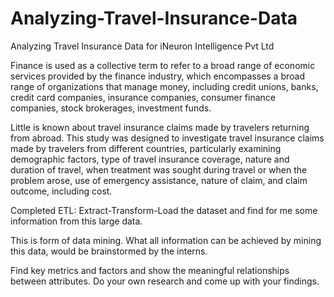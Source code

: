 # Analyzing-Travel-Insurance-Data

Analyzing Travel Insurance Data for iNeuron Intelligence Pvt Ltd 

Finance is used as a collective term to refer to a broad range of economic services provided by
the finance industry, which encompasses a broad range of organizations that manage money,
including credit unions, banks, credit card companies, insurance companies, consumer finance
companies, stock brokerages, investment funds.

Little is known about travel insurance claims made by travelers returning from abroad. This study was designed to investigate travel insurance claims made by travelers from different countries, particularly examining demographic factors, type of travel insurance coverage, nature and duration of travel, when treatment was sought during travel or when the problem arose, use of emergency assistance, nature of claim, and claim outcome, including cost.

Completed ETL: Extract-Transform-Load the dataset and find for me some information from this large data. 

This is form of data mining. What all information can be achieved by mining this data, would be brainstormed by the interns. 

Find key metrics and factors and show the meaningful relationships between attributes. Do your own research and come up with your findings.
